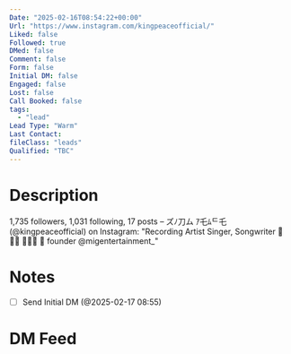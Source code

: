 ```yaml
---
Date: "2025-02-16T08:54:22+00:00"
Url: "https://www.instagram.com/kingpeaceofficial/"
Liked: false
Followed: true
DMed: false
Comment: false
Form: false
Initial DM: false
Engaged: false
Lost: false
Call Booked: false
tags:
  - "lead"
Lead Type: "Warm"
Last Contact:
fileClass: "leads"
Qualified: "TBC"
---
```

# Description
1,735 followers, 1,031 following, 17 posts – ズﾉ刀ム ｱ乇ﾑᄃ乇 (@kingpeaceofficial) on Instagram: "Recording Artist 
Singer, Songwriter
📍🇿🇲
📍🇨🇦
🏢 founder @migentertainment_"
# Notes
- [ ] Send Initial DM (@2025-02-17 08:55)
# DM Feed